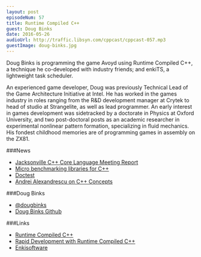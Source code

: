 ```yaml
---
layout: post
episodeNum: 57
title: Runtime Compiled C++
guest: Doug Binks
date: 2016-05-26
audioUrl: http://traffic.libsyn.com/cppcast/cppcast-057.mp3
guestImage: doug-binks.jpg
---
```


Doug Binks is programming the game Avoyd using Runtime Compiled C++, a technique he co-developed with industry friends; and enkiTS, a lightweight task scheduler.

An experienced game developer, Doug was previously Technical Lead of the Game Architecture Initiative at Intel. He has worked in the games industry in roles ranging from the R&D development manager at Crytek to head of studio at Strangelite, as well as lead programmer. An early interest in games development was sidetracked by a doctorate in Physics at Oxford University, and two post-doctoral posts as an academic researcher in experimental nonlinear pattern formation, specializing in fluid mechanics. His fondest childhood memories are of programming games in assembly on the ZX81.

###News

 - [Jacksonville C++ Core Language Meeting Report](http://developerblog.redhat.com/2016/05/16/jacksonville-c-core-language-meeting-report/)
 - [Micro benchmarking libraries for C++](http://www.bfilipek.com/2016/01/micro-benchmarking-libraries-for-c.html)
 - [Doctest](https://github.com/onqtam/doctest)
 - [Andrei Alexandrescu on C++ Concepts](https://www.youtube.com/watch?v=AxnotgLql0k)
 
###Doug Binks

 - [@dougbinks](https://twitter.com/dougbinks)
 - [Doug Binks Github](https://github.com/dougbinks)

###Links

 - [Runtime Compiled C++](http://runtimecompiledcplusplus.blogspot.com/)
 - [Rapid Development with Runtime Compiled C++](https://vimeo.com/85934969)
 - [Enkisoftware](http://www.enkisoftware.com/)
